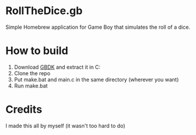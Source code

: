 # RollTheDice.gb
Simple Homebrew application for Game Boy that simulates the roll of a dice.

# How to build
1. Download [GBDK](https://github.com/gbdk-2020/gbdk-2020) and extract it in C:
2. Clone the repo
3. Put make.bat and main.c in the same directory (wherever you want)
4. Run make.bat

# Credits
I made this all by myself (it wasn't too hard to do)

